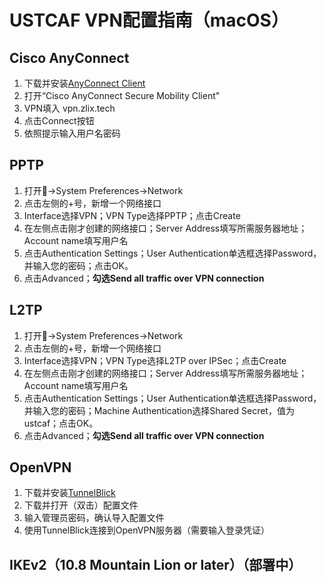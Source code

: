 # USTCAF VPN配置指南（macOS）

## Cisco AnyConnect

1. 下载并安装[AnyConnect Client](https://ftp.ustclug.org/software/anyconnect/)
2. 打开“Cisco AnyConnect Secure Mobility Client"
3. VPN填入 vpn.zlix.tech
4. 点击Connect按钮
5. 依照提示输入用户名密码

## PPTP

1. 打开->System Preferences->Network
2. 点击左侧的+号，新增一个网络接口
3. Interface选择VPN；VPN Type选择PPTP；点击Create
4. 在左侧点击刚才创建的网络接口；Server Address填写所需服务器地址；Account name填写用户名
5. 点击Authentication Settings；User Authentication单选框选择Password，并输入您的密码；点击OK。
6. 点击Advanced；**勾选Send all traffic over VPN connection**

## L2TP 

1. 打开->System Preferences->Network
2. 点击左侧的+号，新增一个网络接口
3. Interface选择VPN；VPN Type选择L2TP over IPSec；点击Create
4. 在左侧点击刚才创建的网络接口；Server Address填写所需服务器地址；Account name填写用户名
5. 点击Authentication Settings；User Authentication单选框选择Password，并输入您的密码；Machine Authentication选择Shared Secret，值为ustcaf；点击OK。
6. 点击Advanced；**勾选Send all traffic over VPN connection**

## OpenVPN

1. 下载并安装[TunnelBlick](https://tunnelblick.net/downloads.html)
2. 下载并打开（双击）配置文件
3. 输入管理员密码，确认导入配置文件
4. 使用TunnelBlick连接到OpenVPN服务器（需要输入登录凭证）

## IKEv2（10.8 Mountain Lion or later）（部署中）
